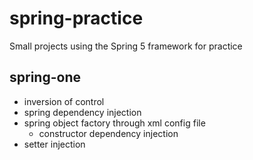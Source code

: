 # spring-practice
Small projects using the Spring 5 framework for practice

## spring-one
- inversion of control
- spring dependency injection
- spring object factory through xml config file
  - constructor dependency injection
- setter injection
